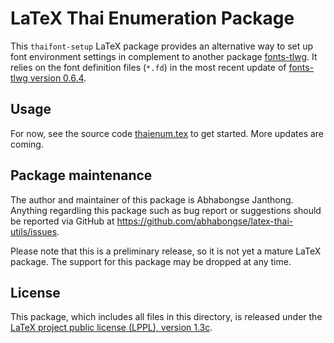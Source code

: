 # LaTeX Thai Enumeration Package

This `thaifont-setup` LaTeX package provides an alternative way to set up font
environment settings in complement to another package
[fonts-tlwg](https://github.com/tlwg/fonts-tlwg/). It relies on the font
definition files (`*.fd`) in the most recent update of
[fonts-tlwg version 0.6.4](https://github.com/tlwg/fonts-tlwg/tree/v0.6.4).

## Usage

For now, see the source code [thaienum.tex](thaienum.tex) to get started.
More updates are coming.

## Package maintenance

The author and maintainer of this package is Abhabongse Janthong. Anything
regardling this package such as bug report or suggestions should be reported
via GitHub at https://github.com/abhabongse/latex-thai-utils/issues.

Please note that this is a preliminary release, so it is not yet a mature
LaTeX package. The support for this package may be dropped at any time.

## License

This package, which includes all files in this directory, is released under
the [LaTeX project public license (LPPL), version 1.3c](https://www.latex-project.org/lppl/lppl-1-3c/).
